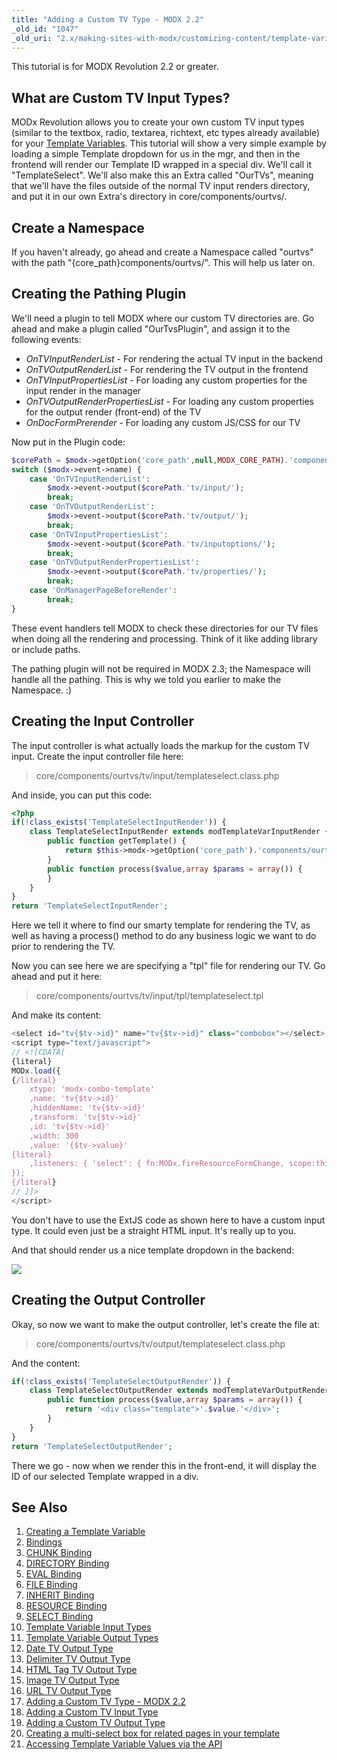 ```yaml
---
title: "Adding a Custom TV Type - MODX 2.2"
_old_id: "1047"
_old_uri: "2.x/making-sites-with-modx/customizing-content/template-variables/adding-a-custom-tv-type-modx-2.2"
---
```


This tutorial is for MODX Revolution 2.2 or greater. 

## What are Custom TV Input Types? 

MODx Revolution allows you to create your own custom TV input types (similar to the textbox, radio, textarea, richtext, etc types already available) for your [Template Variables](making-sites-with-modx/customizing-content/template-variables "Template Variables"). This tutorial will show a very simple example by loading a simple Template dropdown for us in the mgr, and then in the frontend will render our Template ID wrapped in a special div. We'll call it "TemplateSelect". We'll also make this an Extra called "OurTVs", meaning that we'll have the files outside of the normal TV input renders directory, and put it in our own Extra's directory in core/components/ourtvs/.

## Create a Namespace 

If you haven't already, go ahead and create a Namespace called "ourtvs" with the path "{core\_path}components/ourtvs/". This will help us later on.

## Creating the Pathing Plugin 

We'll need a plugin to tell MODX where our custom TV directories are. Go ahead and make a plugin called "OurTvsPlugin", and assign it to the following events:

- _OnTVInputRenderList_ - For rendering the actual TV input in the backend
- _OnTVOutputRenderList_ - For rendering the TV output in the frontend
- _OnTVInputPropertiesList_ - For loading any custom properties for the input render in the manager
- _OnTVOutputRenderPropertiesList_ - For loading any custom properties for the output render (front-end) of the TV
- _OnDocFormPrerender_ - For loading any custom JS/CSS for our TV

Now put in the Plugin code:

``` php 
$corePath = $modx->getOption('core_path',null,MODX_CORE_PATH).'components/ourtvs/';
switch ($modx->event->name) {
    case 'OnTVInputRenderList':
        $modx->event->output($corePath.'tv/input/');
        break;
    case 'OnTVOutputRenderList':
        $modx->event->output($corePath.'tv/output/');
        break;
    case 'OnTVInputPropertiesList':
        $modx->event->output($corePath.'tv/inputoptions/');
        break;
    case 'OnTVOutputRenderPropertiesList':
        $modx->event->output($corePath.'tv/properties/');
        break;
    case 'OnManagerPageBeforeRender':
        break;
}
```

These event handlers tell MODX to check these directories for our TV files when doing all the rendering and processing. Think of it like adding library or include paths.

The pathing plugin will not be required in MODX 2.3; the Namespace will handle all the pathing. This is why we told you earlier to make the Namespace. :) 

## Creating the Input Controller 

The input controller is what actually loads the markup for the custom TV input. Create the input controller file here:

> core/components/ourtvs/tv/input/templateselect.class.php

And inside, you can put this code:

``` php 
<?php
if(!class_exists('TemplateSelectInputRender')) {
    class TemplateSelectInputRender extends modTemplateVarInputRender {
        public function getTemplate() {
            return $this->modx->getOption('core_path').'components/ourtvs/tv/input/tpl/templateselect.tpl';
        }
        public function process($value,array $params = array()) {
        }
    }
}
return 'TemplateSelectInputRender';
```

Here we tell it where to find our smarty template for rendering the TV, as well as having a process() method to do any business logic we want to do prior to rendering the TV.

Now you can see here we are specifying a "tpl" file for rendering our TV. Go ahead and put it here:

> core/components/ourtvs/tv/input/tpl/templateselect.tpl

And make its content:

``` javascript 
<select id="tv{$tv->id}" name="tv{$tv->id}" class="combobox"></select>
<script type="text/javascript">
// <![CDATA[
{literal}
MODx.load({
{/literal}
    xtype: 'modx-combo-template'
    ,name: 'tv{$tv->id}'
    ,hiddenName: 'tv{$tv->id}'
    ,transform: 'tv{$tv->id}'
    ,id: 'tv{$tv->id}'
    ,width: 300
    ,value: '{$tv->value}'
{literal}
    ,listeners: { 'select': { fn:MODx.fireResourceFormChange, scope:this}}
});
{/literal}
// ]]>
</script>
```

You don't have to use the ExtJS code as shown here to have a custom input type. It could even just be a straight HTML input. It's really up to you. 

And that should render us a nice template dropdown in the backend:

![](/download/attachments/39354478/ctv1.png?version=1&modificationDate=1334932146000)

## Creating the Output Controller 

Okay, so now we want to make the output controller, let's create the file at:

> core/components/ourtvs/tv/output/templateselect.class.php

And the content:

``` php 
if(!class_exists('TemplateSelectOutputRender')) {
    class TemplateSelectOutputRender extends modTemplateVarOutputRender {
        public function process($value,array $params = array()) {
            return '<div class="template">'.$value.'</div>';
        }
    }
}
return 'TemplateSelectOutputRender';
```

There we go - now when we render this in the front-end, it will display the ID of our selected Template wrapped in a div.

## See Also 

1. [Creating a Template Variable](making-sites-with-modx/customizing-content/template-variables/creating-a-template-variable)
2. [Bindings](making-sites-with-modx/customizing-content/template-variables/bindings)
3. [CHUNK Binding](making-sites-with-modx/customizing-content/template-variables/bindings/chunk-binding)
4. [DIRECTORY Binding](making-sites-with-modx/customizing-content/template-variables/bindings/directory-binding)
5. [EVAL Binding](making-sites-with-modx/customizing-content/template-variables/bindings/eval-binding)
6. [FILE Binding](making-sites-with-modx/customizing-content/template-variables/bindings/file-binding)
7. [INHERIT Binding](making-sites-with-modx/customizing-content/template-variables/bindings/inherit-binding)
8. [RESOURCE Binding](making-sites-with-modx/customizing-content/template-variables/bindings/resource-binding)
9. [SELECT Binding](making-sites-with-modx/customizing-content/template-variables/bindings/select-binding)
10. [Template Variable Input Types](making-sites-with-modx/customizing-content/template-variables/template-variable-input-types)
11. [Template Variable Output Types](making-sites-with-modx/customizing-content/template-variables/template-variable-output-types)
12. [Date TV Output Type](making-sites-with-modx/customizing-content/template-variables/template-variable-output-types/date-tv-output-type)
13. [Delimiter TV Output Type](making-sites-with-modx/customizing-content/template-variables/template-variable-output-types/delimiter-tv-output-type)
14. [HTML Tag TV Output Type](making-sites-with-modx/customizing-content/template-variables/template-variable-output-types/html-tag-tv-output-type)
15. [Image TV Output Type](making-sites-with-modx/customizing-content/template-variables/template-variable-output-types/image-tv-output-type)
16. [URL TV Output Type](making-sites-with-modx/customizing-content/template-variables/template-variable-output-types/url-tv-output-type)
17. [Adding a Custom TV Type - MODX 2.2](making-sites-with-modx/customizing-content/template-variables/adding-a-custom-tv-type-modx-2.2)
18. [Adding a Custom TV Input Type](making-sites-with-modx/customizing-content/template-variables/adding-a-custom-tv-input-type)
19. [Adding a Custom TV Output Type](making-sites-with-modx/customizing-content/template-variables/adding-a-custom-tv-output-type)
20. [Creating a multi-select box for related pages in your template](making-sites-with-modx/customizing-content/template-variables/creating-a-multi-select-box-for-related-pages-in-your-template)
21. [Accessing Template Variable Values via the API](making-sites-with-modx/customizing-content/template-variables/accessing-template-variable-values-via-the-api)